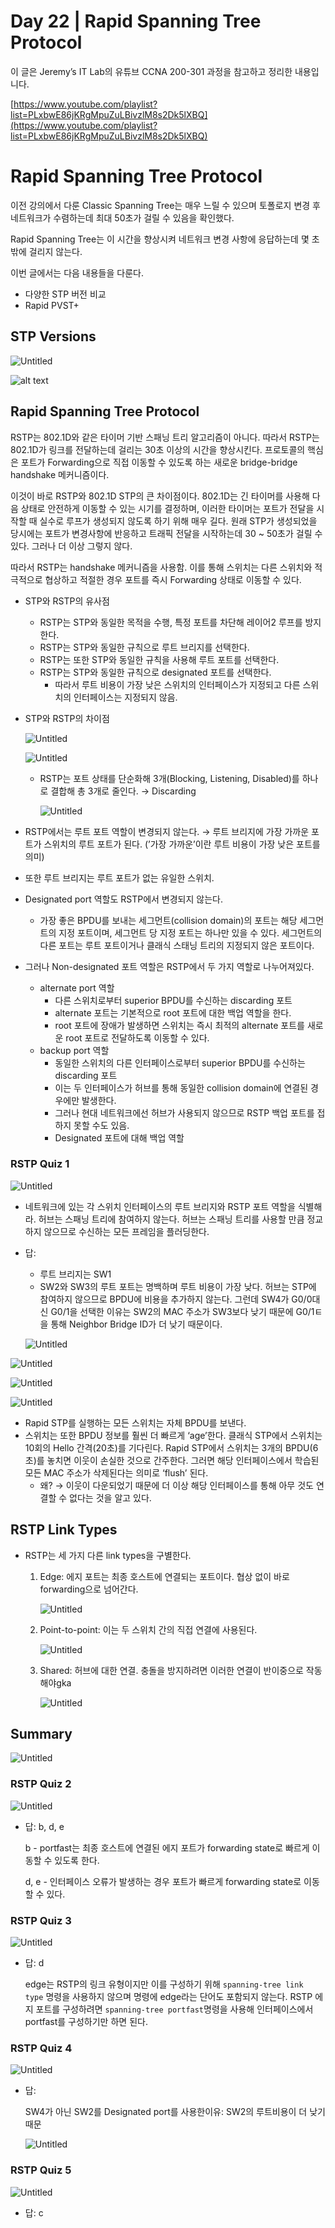 # Day 22 | Rapid Spanning Tree Protocol

이 글은 Jeremy’s IT Lab의 유튜브 CCNA 200-301 과정을 참고하고 정리한 내용입니다.

[https://www.youtube.com/playlist?list=PLxbwE86jKRgMpuZuLBivzlM8s2Dk5lXBQ](https://www.youtube.com/playlist?list=PLxbwE86jKRgMpuZuLBivzlM8s2Dk5lXBQ)

# **Rapid Spanning Tree Protocol**

이전 강의에서 다룬 Classic Spanning Tree는 매우 느릴 수 있으며 토폴로지 변경 후 네트워크가 수렴하는데 최대 50초가 걸릴 수 있음을 확인했다. 

Rapid Spanning Tree는 이 시간을 향상시켜 네트워크 변경 사항에 응답하는데 몇 초 밖에 걸리지 않는다. 

이번 글에서는 다음 내용들을 다룬다. 

- 다양한 STP 버전 비교
- Rapid PVST+

## STP Versions

![Untitled](img/Day22/Untitled.png)

![alt text](img/Day22/image.png)

## Rapid Spanning Tree Protocol

RSTP는 802.1D와 같은 타이머 기반 스패닝 트리 알고리즘이 아니다. 따라서 RSTP는 802.1D가 링크를 전달하는데 걸리는 30초 이상의 시간을 향상시킨다. 프로토콜의 핵심은 포트가 Forwarding으로 직접 이동할 수 있도록 하는 새로운 bridge-bridge handshake 메커니즘이다. 

이것이 바로 RSTP와 802.1D STP의 큰 차이점이다. 802.1D는 긴 타이머를 사용해 다음 상태로 안전하게 이동할 수 있는 시기를 결정하며, 이러한 타이머는 포트가 전달을 시작할 때 실수로 루프가 생성되지 않도록 하기 위해 매우 길다. 원래 STP가 생성되었을 당시에는 포트가 변경사항에 반응하고 트래픽 전달을 시작하는데 30 ~ 50초가 걸릴 수 있다. 그러나 더 이상 그렇지 않다. 

따라서 RSTP는 handshake 메커니즘을 사용함. 이를 통해 스위치는 다른 스위치와 적극적으로 협상하고 적절한 경우 포트를 즉시 Forwarding 상태로 이동할 수 있다.  

- STP와 RSTP의 유사점
    - RSTP는 STP와 동일한 목적을 수행, 특정 포트를 차단해 레이어2 루프를 방지한다.
    - RSTP는 STP와 동일한 규칙으로 루트 브리지를 선택한다.
    - RSTP는 또한 STP와 동일한 규칙을 사용해 루트 포트를 선택한다.
    - RSTP는 STP와 동일한 규칙으로 designated 포트를 선택한다.
        - 따라서 루트 비용이 가장 낮은 스위치의 인터페이스가 지정되고 다른 스위치의 인터페이스는 지정되지 않음.
- STP와 RSTP의 차이점
    
    ![Untitled](img/Day22/Untitled%201.png)
    
    ![Untitled](img/Day22/Untitled%202.png)
    
    - RSTP는 포트 상태를 단순화해 3개(Blocking, Listening, Disabled)를 하나로 결합해 총 3개로 줄인다. → Discarding
        
        ![Untitled](img/Day22/Untitled%203.png)
        
- RSTP에서는 루트 포트 역할이 변경되지 않는다. → 루트 브리지에 가장 가까운 포트가 스위치의 루트 포트가 된다. (’가장 가까운’이란 루트 비용이 가장 낮은 포트를 의미)
- 또한 루트 브리지는 루트 포트가 없는 유일한 스위치.
- Designated port 역할도 RSTP에서 변경되지 않는다.
    - 가장 좋은 BPDU를 보내는 세그먼트(collision domain)의 포트는 해당 세그먼트의 지정 포트이며, 세그먼트 당 지정 포트는 하나만 있을 수 있다. 세그먼트의 다른 포트는 루트 포트이거나 클래식 스태닝 트리의 지정되지 않은 포트이다.
- 그러나 Non-designated 포트 역할은 RSTP에서 두 가지 역할로 나누어져있다.
    - alternate port 역할
        - 다른 스위치로부터 superior  BPDU를 수신하는 discarding 포트
        - alternate 포트는 기본적으로 root 포트에 대한 백업 역할을 한다.
        - root 포트에 장애가 발생하면 스위치는 즉시 최적의 alternate 포트를 새로운 root 포트로 전달하도록 이동할 수 있다.
    - backup port 역할
        - 동일한 스위치의 다른 인터페이스로부터 superior BPDU를 수신하는 discarding 포트
        - 이는 두 인터페이스가 허브를 통해 동일한 collision domain에 연결된 경우에만 발생한다.
        - 그러나 현대 네트워크에선 허브가 사용되지 않으므로 RSTP 백업 포트를 접하지 못할 수도 있음.
        - Designated 포트에 대해 백업 역할

### RSTP Quiz 1

![Untitled](img/Day22/Untitled%204.png)

- 네트워크에 있는 각 스위치 인터페이스의 루트 브리지와 RSTP 포트 역할을 식별해라. 허브는 스패닝 트리에 참여하지 않는다. 허브는 스패닝 트리를 사용할 만큼 정교하지 않으므로 수신하는 모든 프레임을 플러딩한다.
- 답:
    - 루트 브리지는 SW1
    - SW2와 SW3의 루트 포트는 명백하며 루트 비용이 가장 낮다. 허브는 STP에 참여하지 않으므로 BPDU에 비용을 추가하지 않는다. 그런데 SW4가 G0/0대신 G0/1을 선택한 이유는 SW2의 MAC 주소가 SW3보다 낮기 때문에 G0/1ㅌ을 통해 Neighbor Bridge ID가 더 낮기 때문이다.
    
    ![Untitled](img/Day22/Untitled%205.png)
    

![Untitled](img/Day22/Untitled%206.png)

![Untitled](img/Day22/Untitled%207.png)

![Untitled](img/Day22/Untitled%208.png)

- Rapid STP를 실행하는 모든 스위치는 자체 BPDU를 보낸다.
- 스위치는 또한 BPDU 정보를 훨씬 더 빠르게 ‘age’한다. 클래식 STP에서 스위치는 10회의 Hello 간격(20초)를 기다린다. Rapid STP에서 스위치는 3개의 BPDU(6초)를 놓치면 이웃이 손실한 것으로 간주한다.  그러면 해당 인터페이스에서 학습된 모든 MAC 주소가 삭제된다는 의미로 ‘flush’ 된다.
    - 왜? → 이웃이 다운되었기 때문에 더 이상 해당 인터페이스를 통해 아무 것도 연결할 수 없다는 것을 알고 있다.

## RSTP Link Types

- RSTP는 세 가지 다른 link types을 구별한다.
    1. Edge: 에지 포트는 최종 호스트에 연결되는 포트이다. 협상 없이 바로 forwarding으로 넘어간다. 
        
        ![Untitled](img/Day22/Untitled%209.png)
        
    2. Point-to-point: 이는 두 스위치 간의 직접 연결에 사용된다. 
        
        ![Untitled](img/Day22/Untitled%2010.png)
        
    3. Shared: 허브에 대한 연결. 충돌을 방지하려면 이러한 연결이 반이중으로 작동해야gka
        
        ![Untitled](img/Day22/Untitled%2011.png)
        

## Summary

![Untitled](img/Day22/Untitled%2012.png)

### RSTP Quiz 2

![Untitled](img/Day22/Untitled%2013.png)

- 답: b, d, e
    
    b - portfast는 최종 호스트에 연결된 에지 포트가 forwarding state로 빠르게 이동할 수 있도록 한다. 
    
    d, e - 인터페이스 오류가 발생하는 경우 포트가 빠르게 forwarding state로 이동할 수 있다.
    

### RSTP Quiz 3

![Untitled](img/Day22/Untitled%2014.png)

- 답: d
    
    edge는 RSTP의 링크 유형이지만 이를 구성하기 위해 `spanning-tree link type` 명령을 사용하지 않으며 명령에 edge라는 단어도 포함되지 않는다. RSTP 에지 포트를 구성하려면 `spanning-tree portfast`명령을 사용해 인터페이스에서 portfast를 구성하기만 하면 된다.
    

### RSTP Quiz 4

![Untitled](img/Day22/Untitled%2015.png)

- 답:
    
    SW4가 아닌 SW2를 Designated port를 사용한이유: SW2의 루트비용이 더 낮기 때문 
    
    ![Untitled](img/Day22/Untitled%2016.png)
    

### RSTP Quiz 5

![Untitled](img/Day22/Untitled%2017.png)

- 답: c